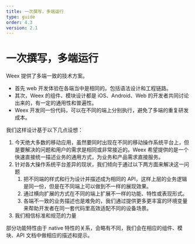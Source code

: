 ```yaml
---
title: 一次撰写，多端运行
type: guide
order: 4.3
version: 2.1
---
```


# 一次撰写，多端运行

Weex 提供了多端一致的技术方案。

* 首先 web 开发体验在各端当中是相同的。包括语法设计和工程链路。
* 其次，Weex 的组件、模块设计都是 iOS、Android、Web 的开发者共同讨论出来的，有一定的通用性和普遍性。
* Weex 开发同一份代码，可以在不同的端上分别执行，避免了多端的重复研发成本。

我们这样设计基于以下几点设想：

1. 今天绝大多数的移动应用，虽然要同时出现在不同的移动操作系统平台上，但是要解决的问题和用户的需求是相同或非常接近的。Weex 希望提供的是一个快速直接统一描述业务的通用方式，为业务和产品需求直接服务。
2. 针对各大操作系统平台差异的现状，我们倾向于通过以下两方面来解决这一问题
    1. 把不同端的样式和行为设计并描述成为相同的 API，这样上层的业务逻辑是同一份，但是在不同端上可以做到不一样的展现效果。
    2. 通过横向扩展的方式在不同的端上扩展不一样的功能、特性或表现形式。
    3. 各端不一致的业务描述也是难免的，我们通过提供更多更丰富的环境变量来帮助开发者在同一套代码里高效适配不同的设备场景。
3. 我们相信标准和规范的力量

部分功能特性由于 native 特性的关系，会略有不同，我们会在相应的组件、模块、API 文档中做相应的描述和提示。